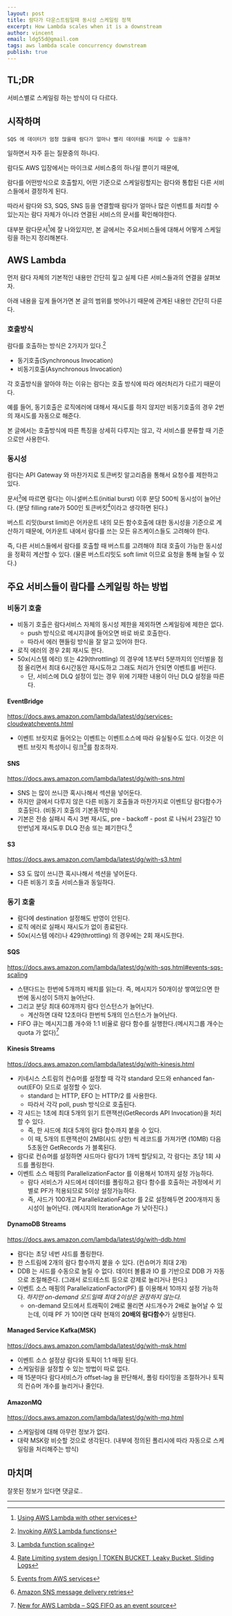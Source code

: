```yaml
---
layout: post
title: 람다가 다운스트림일때 동시성 스케일링 정책
excerpt: How Lambda scales when it is a downstream
author: vincent
email: ldg55d@gmail.com
tags: aws lambda scale concurrency downstream
publish: true
---
```


## TL;DR

서비스별로 스케일링 하는 방식이 다 다르다.

## 시작하며

`SQS 에 데이터가 엄청 많을때 람다가 얼마나 빨리 데이터를 처리할 수 있을까?`

일하면서 자주 듣는 질문중의 하나다.

람다도 AWS 입장에서는 마이크로 서비스중의 하나일 뿐이기 때문에,

람다를 어떤방식으로 호출할지, 어떤 기준으로 스케일링할지는 람다와 통합된 다른 서비스들에서 결정하게 된다.

따라서 람다와 S3, SQS, SNS 등을 연결할때 람다가 얼마나 많은 이벤트를 처리할 수 있는지는 람다 자체가 아니라 연결된 서비스의 문서를 확인해야한다.

대부분 람다문서[^1]에 잘 나와있지만, 본 글에서는 주요서비스들에 대해서 어떻게 스케일링을 하는지 정리해본다.

## AWS Lambda 

먼저 람다 자체의 기본적인 내용만 간단히 짚고 실제 다른 서비스들과의 연결을 살펴보자.

아래 내용을 깊게 들어가면 본 글의 범위를 벗어나기 때문에 관계된 내용만 간단히 다룬다.

### 호출방식

람다를 호출하는 방식은 2가지가 있다.[^2]

* 동기호출(Synchronous Invocation)
* 비동기호출(Asynchronous Invocation)

각 호출방식을 알아야 하는 이유는 람다는 호출 방식에 따라 에러처리가 다르기 때문이다.

예를 들어, 동기호출은 로직에러에 대해서 재시도를 하지 않지만 비동기호출의 경우 2번의 재시도를 자동으로 해준다.

본 글에서는 호출방식에 따른 특징을 상세히 다루지는 않고, 각 서비스를 분류할 때 기준으로만 사용한다.

### 동시성

람다는 API Gateway 와 마찬가지로 토큰버킷 알고리즘을 통해서 요청수를 제한하고 있다.

문서[^3]에 따르면 람다는 이니셜버스트(initial burst) 이후 분당 500씩 동시성이 늘어난다. (분당 filling rate가 500인 토큰버킷[^4]이라고 생각하면 된다.)

버스트 리밋(burst limit)은 어카운트 내의 모든 함수호출에 대한 동시성을 기준으로 계산하기 때문에, 어카운트 내에서 람다를 쓰는 모든 유즈케이스들도 고려해야 한다.

즉, 다른 서비스들에서 람다를 호출할 때 버스트를 고려해야 최대 호출이 가능한 동시성을 정확히 계산할 수 있다. (물론 버스트리밋도 soft limit 이므로 요청을 통해 늘릴 수 있다.)

## 주요 서비스들이 람다를 스케일링 하는 방법

### 비동기 호출

* 비동기 호출은 람다서비스 자체의 동시성 제한을 제외하면 스케일링에 제한은 없다.
  * push 방식으로 메시지큐에 들어오면 바로 바로 호출한다.
  * 따라서 에러 핸들링 방식을 잘 알고 있어야 한다.
* 로직 에러의 경우 2회 재시도 한다. 
* 50x(시스템 에러) 또는 429(throttling) 의 경우에 1초부터 5분까지의 인터벌을 점점 올리면서 최대 6시간동안 재시도하고 그래도 처리가 안되면 이벤트를 버린다.
  * 단, 서비스에 DLQ 설정이 있는 경우 위에 기재한 내용이 아닌 DLQ 설정을 따른다.

#### EventBridge

https://docs.aws.amazon.com/lambda/latest/dg/services-cloudwatchevents.html

* 이벤트 브릿지로 들어오는 이벤트는 이벤트소스에 따라 유실될수도 있다. 이것은 이벤트 브릿지 특성이니 링크[^6]를 참조하자.

#### SNS

https://docs.aws.amazon.com/lambda/latest/dg/with-sns.html

* SNS 는 많이 쓰니깐 혹시나해서 섹션을 넣어둔다.
* 하지만 글에서 다루지 않은 다른 비동기 호출들과 마찬가지로 이벤트당 람다함수가 호출된다. (비동기 호출의 기본동작방식)
* 기본은 전송 실패시 즉시 3번 재시도, pre - backoff - post 로 나눠서 23일간 10만번넘게 재시도후 DLQ 전송 또는 폐기한다.[^7]

#### S3

https://docs.aws.amazon.com/lambda/latest/dg/with-s3.html

* S3 도 많이 쓰니깐 혹시나해서 섹션을 넣어둔다.
* 다른 비동기 호출 서비스들과 동일하다.

### 동기 호출

* 람다에 destination 설정해도 반영이 안된다.
* 로직 에러로 실패시 재시도가 없이 종료된다.
* 50x(시스템 에러)나 429(throttling) 의 경우에는 2회 재시도한다.

#### SQS

https://docs.aws.amazon.com/lambda/latest/dg/with-sqs.html#events-sqs-scaling

* 스탠다드는 한번에 5개까지 배치를 읽는다. 즉, 메시지가 50개이상 쌓여있으면 한번에 동시성이 5까지 늘어난다.
* 그리고 분당 최대 60개까지 람다 인스턴스가 늘어난다.
  * 계산하면 대략 12초마다 한번씩 5개의 인스턴스가 늘어난다.
* FIFO 큐는 메시지그룹 개수와 1:1 비율로 람다 함수를 실행한다.(메시지그룹 개수는 quota 가 없다)[^5]
  

#### Kinesis Streams

https://docs.aws.amazon.com/lambda/latest/dg/with-kinesis.html

* 키네시스 스트림의 컨슈머를 설정할 때 각각 standard 모드와 enhanced fan-out(EFO) 모드로 설정할 수 있다.
  * standard 는 HTTP, EFO 는 HTTP/2 를 사용한다.
  * 따라서 각각 poll, push 방식으로 호출된다.
* 각 샤드는 1초에 최대 5개의 읽기 트랜잭션(GetRecords API Invocation)을 처리 할 수 있다.
  * 즉, 한 샤드에 최대 5개의 람다 함수까지 붙을 수 있다.
  * 이 때, 5개의 트랜잭션이 2MB(샤드 상한) 씩 레코드를 가져가면 (10MB) 다음 5초동안 GetRecords 가 블록된다.
* 람다로 컨슈머를 설정하면 샤드마다 람다가 1개씩 할당되고, 각 람다는 초당 1회 샤드를 폴링한다.
* 이벤트 소스 매핑의 ParallelizationFactor 를 이용해서 10까지 설정 가능하다.
  * 람다 서비스가 샤드에서 데이터를 폴링하고 람다 함수를 호출하는 과정에서 키별로 PF가 적용되므로 5이상 설정가능하다.
  * 즉, 샤드가 100개고 ParallelizationFactor 를 2로 설정해두면 200개까지 동시성이 늘어난다. (메시지의 IterationAge 가 낮아진다.)

#### DynamoDB Streams 

https://docs.aws.amazon.com/lambda/latest/dg/with-ddb.html

* 람다는 초당 네번 샤드를 폴링한다.
* 한 스트림에 2개의 람다 함수까지 붙을 수 있다. (컨슈머가 최대 2개)
* DDB 는 샤드를 수동으로 늘릴 수 없다. 데이터 볼륨과 IO 를 기반으로 DDB 가 자동으로 조절해준다. (그래서 로드테스트 등으로 강제로 늘리거나 한다.)
* 이벤트 소스 매핑의 ParallelizationFactor(PF) 를 이용해서 10까지 설정 가능하다. *하지만 on-demand 모드일때 최대 2이상은 권장하지 않는다.*
  * on-demand 모드에서 트래픽이 2배로 몰리면 샤드개수가 2배로 늘어날 수 있는데, 이때 PF 가 10이면 대략 현재의 **20배의 람다함수**가 실행된다.

#### Managed Service Kafka(MSK)

https://docs.aws.amazon.com/lambda/latest/dg/with-msk.html

* 이벤트 소스 설정상 람다와 토픽이 1:1 매핑 된다.
* 스케일링을 설정할 수 있는 방법이 따로 없다.
* 매 15분마다 람다서비스가 offset-lag 을 판단해서, 폴링 타이밍을 조절하거나 토픽의 컨슈머 개수를 늘리거나 줄인다.

#### AmazonMQ

https://docs.aws.amazon.com/lambda/latest/dg/with-mq.html

* 스케일링에 대해 아무런 정보가 없다.
* 대략 MSK랑 비슷할 것으로 생각된다. (내부에 정의된 폴리시에 따라 자동으로 스케일링을 처리해주는 방식)

## 마치며

잘못된 정보가 있다면 댓글로..

----

[^1]: [Using AWS Lambda with other services](https://docs.aws.amazon.com/lambda/latest/dg/lambda-services.html)
[^2]: [Invoking AWS Lambda functions](https://docs.aws.amazon.com/lambda/latest/dg/lambda-invocation.html)
[^3]: [Lambda function scaling](https://docs.aws.amazon.com/lambda/latest/dg/invocation-scaling.html)
[^4]: [Rate Limiting system design | TOKEN BUCKET, Leaky Bucket, Sliding Logs](https://www.youtube.com/watch?v=mhUQe4BKZXs)
[^5]: [New for AWS Lambda – SQS FIFO as an event source](https://aws.amazon.com/ko/blogs/compute/new-for-aws-lambda-sqs-fifo-as-an-event-source/)
[^6]: [Events from AWS services](https://docs.aws.amazon.com/eventbridge/latest/userguide/eb-service-event.html)
[^7]: [Amazon SNS message delivery retries](https://docs.aws.amazon.com/sns/latest/dg/sns-message-delivery-retries.html)